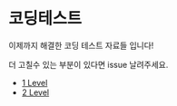 # 코딩테스트
이제까지 해결한 코딩 테스트 자료들 입니다! 

더 고칠수 있는 부분이 있다면 issue 날려주세요.


- [1 Level](https://github.com/JiHoonAHN/CodingTest/blob/main/Programmers/1Level/explain/1Level%20%EC%A0%95%EB%A6%AC.md)
- [2 Level](https://github.com/JiHoonAHN/CodingTest/blob/main/Programmers/2Level/explain/%EB%A9%80%EC%A9%A1%ED%95%9C%20%EC%82%AC%EA%B0%81%ED%98%95.md)